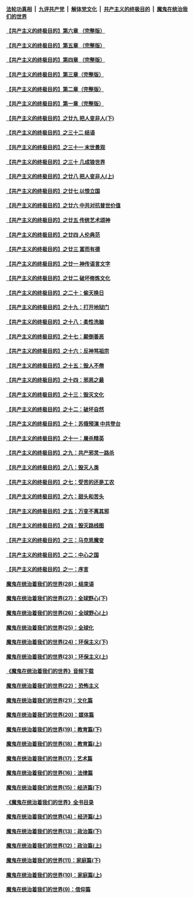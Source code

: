 ####  [法轮功真相](../../../../basic/blob/master/README.md?t=01102326) &nbsp;|&nbsp; [九评共产党](../../../../9ping.md/blob/master/README.md?t=01102326) &nbsp;|&nbsp; [解体党文化](../../../../jtdwh.md/blob/master/README.md?t=01102326)  &nbsp;|&nbsp; [共产主义的终极目的](../../../../gczydzjmd.md/blob/master/README.md?t=01102326) &nbsp;|&nbsp; [魔鬼在统治我们的世界](../../../../mgztzwmdsj.md/blob/master/README.md?t=01102326) 

#### [【共产主义的终极目的】第六章 （完整版）](../pages/nsc422/n11428913.md?t=01102326) 

#### [【共产主义的终极目的】第五章 （完整版）](../pages/nsc422/n11428912.md?t=01102326) 

#### [【共产主义的终极目的】第四章 （完整版）](../pages/nsc422/n11428907.md?t=01102326) 

#### [【共产主义的终极目的】第三章（完整版）](../pages/nsc422/n11428848.md?t=01102326) 

#### [【共产主义的终极目的】第二章（完整版）](../pages/nsc422/n11428831.md?t=01102326) 

#### [【共产主义的终极目的】第一章（完整版）](../pages/nsc422/n11417651.md?t=01102326) 

#### [【共产主义的终极目的】之廿九 把人变非人(下)](../pages/nsc422/n11344140.md?t=01102326) 

#### [【共产主义的终极目的】之三十二 结语](../pages/nsc422/n11360535.md?t=01102326) 

#### [【共产主义的终极目的】之三十一 末世景观](../pages/nsc422/n11351129.md?t=01102326) 

#### [【共产主义的终极目的】之三十 几成狼世界](../pages/nsc422/n11348280.md?t=01102326) 

#### [【共产主义的终极目的】之廿八 把人变非人(上)](../pages/nsc422/n11340492.md?t=01102326) 

#### [【共产主义的终极目的】之廿七 以恨立国](../pages/nsc422/n11336944.md?t=01102326) 

#### [【共产主义的终极目的】之廿六 中共对抗普世价值](../pages/nsc422/n11324785.md?t=01102326) 

#### [【共产主义的终极目的】之廿五 传统艺术颂神](../pages/nsc422/n11296396.md?t=01102326) 

#### [【共产主义的终极目的】之廿四 人伦典范](../pages/nsc422/n11296397.md?t=01102326) 

#### [【共产主义的终极目的】之廿三 富而有德](../pages/nsc422/n11283598.md?t=01102326) 

#### [【共产主义的终极目的】之廿一 神传语言文字](../pages/nsc422/n11263265.md?t=01102326) 

#### [【共产主义的终极目的】之廿二 破坏修炼文化](../pages/nsc422/n11245728.md?t=01102326) 

#### [【共产主义的终极目的】之二十：偷天换日](../pages/nsc422/n11238846.md?t=01102326) 

#### [【共产主义的终极目的】之十九：打开地狱门](../pages/nsc422/n11206376.md?t=01102326) 

#### [【共产主义的终极目的】之十八：柔性洗脑](../pages/nsc422/n11199994.md?t=01102326) 

#### [【共产主义的终极目的】之十七：颠倒善恶](../pages/nsc422/n11179782.md?t=01102326) 

#### [【共产主义的终极目的】之十六：反神骂祖宗](../pages/nsc422/n11166798.md?t=01102326) 

#### [【共产主义的终极目的】之十五：毁人不倦](../pages/nsc422/n11166792.md?t=01102326) 

#### [【共产主义的终极目的】之十四：邪恶之最](../pages/nsc422/n11150249.md?t=01102326) 

#### [【共产主义的终极目的】之十三：毁灭文化](../pages/nsc422/n11135227.md?t=01102326) 

#### [【共产主义的终极目的】之十二：破坏自然](../pages/nsc422/n11135214.md?t=01102326) 

#### [【共产主义的终极目的】之十：苏俄预演 中共登台](../pages/nsc422/n11118424.md?t=01102326) 

#### [【共产主义的终极目的】之十一：屠杀精英](../pages/nsc422/n11118442.md?t=01102326) 

#### [【共产主义的终极目的】之九：共产邪灵一路杀](../pages/nsc422/n11114139.md?t=01102326) 

#### [【共产主义的终极目的】之八：毁灭人类](../pages/nsc422/n11108503.md?t=01102326) 

#### [【共产主义的终极目的】之七：受苦的还是工农](../pages/nsc422/n11101809.md?t=01102326) 

#### [【共产主义的终极目的】之六：甜头和苦头](../pages/nsc422/n11096971.md?t=01102326) 

#### [【共产主义的终极目的】之五：万变不离其邪](../pages/nsc422/n11091285.md?t=01102326) 

#### [【共产主义的终极目的】之四：毁灭路线图](../pages/nsc422/n11086284.md?t=01102326) 

#### [【共产主义的终极目的】之三：马克思魔变](../pages/nsc422/n11061941.md?t=01102326) 

#### [【共产主义的终极目的】之二：中心之国](../pages/nsc422/n11047728.md?t=01102326) 

#### [【共产主义的终极目的】之一：序言](../pages/nsc422/n11086077.md?t=01102326) 

#### [魔鬼在统治着我们的世界(28)：结束语](../pages/nsc422/n10936246.md?t=01102326) 

#### [魔鬼在统治着我们的世界(27)：全球野心(下)](../pages/nsc422/n10928319.md?t=01102326) 

#### [魔鬼在统治着我们的世界(26)：全球野心(上)](../pages/nsc422/n10900318.md?t=01102326) 

#### [魔鬼在统治着我们的世界(25)：全球化](../pages/nsc422/n10788205.md?t=01102326) 

#### [魔鬼在统治着我们的世界(24)：环保主义(下)](../pages/nsc422/n10695307.md?t=01102326) 

#### [魔鬼在统治着我们的世界(23)：环保主义(上)](../pages/nsc422/n10688613.md?t=01102326) 

#### [《魔鬼在统治着我们的世界》音频下载](../pages/nsc422/n10635553.md?t=01102326) 

#### [魔鬼在统治着我们的世界(22)：恐怖主义](../pages/nsc422/n10614727.md?t=01102326) 

#### [魔鬼在统治着我们的世界(21)：文化篇](../pages/nsc422/n10597706.md?t=01102326) 

#### [魔鬼在统治着我们的世界(20)：媒体篇](../pages/nsc422/n10586579.md?t=01102326) 

#### [魔鬼在统治着我们的世界(19)：教育篇(下)](../pages/nsc422/n10564808.md?t=01102326) 

#### [魔鬼在统治着我们的世界(18)：教育篇(上)](../pages/nsc422/n10526970.md?t=01102326) 

#### [魔鬼在统治着我们的世界(17)：艺术篇](../pages/nsc422/n10499093.md?t=01102326) 

#### [魔鬼在统治着我们的世界(16)：法律篇](../pages/nsc422/n10485969.md?t=01102326) 

#### [魔鬼在统治着我们的世界(15)：经济篇(下)](../pages/nsc422/n10469975.md?t=01102326) 

#### [《魔鬼在统治着我们的世界》全书目录](../pages/nsc422/n10464261.md?t=01102326) 

#### [魔鬼在统治着我们的世界(14)：经济篇(上)](../pages/nsc422/n10457370.md?t=01102326) 

#### [魔鬼在统治着我们的世界(13)：政治篇(下)](../pages/nsc422/n10448270.md?t=01102326) 

#### [魔鬼在统治着我们的世界(12)：政治篇(上)](../pages/nsc422/n10444576.md?t=01102326) 

#### [魔鬼在统治着我们的世界(11)：家庭篇(下)](../pages/nsc422/n10440961.md?t=01102326) 

#### [魔鬼在统治着我们的世界(10)：家庭篇(上)](../pages/nsc422/n10435448.md?t=01102326) 

#### [魔鬼在统治着我们的世界(9)：信仰篇](../pages/nsc422/n10432159.md?t=01102326) 

